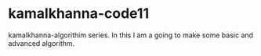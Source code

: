 # kamalkhanna-code11
kamalkhanna-algorithim series.
In this I am a going to make some basic and advanced algorithm. 

